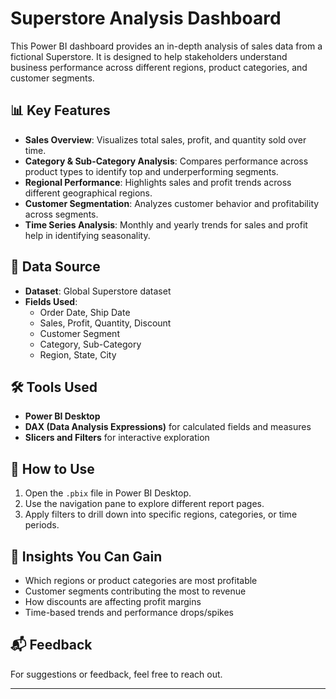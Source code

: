 # Superstore Analysis Dashboard

This Power BI dashboard provides an in-depth analysis of sales data from a fictional Superstore. It is designed to help stakeholders understand business performance across different regions, product categories, and customer segments.

## 📊 Key Features

- **Sales Overview**: Visualizes total sales, profit, and quantity sold over time.
- **Category & Sub-Category Analysis**: Compares performance across product types to identify top and underperforming segments.
- **Regional Performance**: Highlights sales and profit trends across different geographical regions.
- **Customer Segmentation**: Analyzes customer behavior and profitability across segments.
- **Time Series Analysis**: Monthly and yearly trends for sales and profit help in identifying seasonality.

## 📁 Data Source

- **Dataset**: Global Superstore dataset
- **Fields Used**: 
  - Order Date, Ship Date
  - Sales, Profit, Quantity, Discount
  - Customer Segment
  - Category, Sub-Category
  - Region, State, City

## 🛠️ Tools Used

- **Power BI Desktop**
- **DAX (Data Analysis Expressions)** for calculated fields and measures
- **Slicers and Filters** for interactive exploration

## 🚀 How to Use

1. Open the `.pbix` file in Power BI Desktop.
2. Use the navigation pane to explore different report pages.
3. Apply filters to drill down into specific regions, categories, or time periods.

## 📌 Insights You Can Gain

- Which regions or product categories are most profitable
- Customer segments contributing the most to revenue
- How discounts are affecting profit margins
- Time-based trends and performance drops/spikes

## 📬 Feedback

For suggestions or feedback, feel free to reach out.

---

